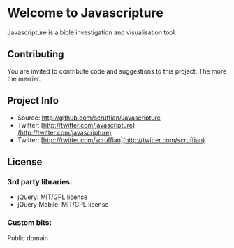 # Welcome to Javascripture

Javascripture is a bible investigation and visualisation tool.

## Contributing

You are invited to contribute code and suggestions to this project. The more the merrier.

## Project Info

* Source: http://github.com/scruffian/Javascripture
* Twitter: [http://twitter.com/javascripture](http://twitter.com/javascripture)
* Twitter: [http://twitter.com/scruffian](http://twitter.com/scruffian)

## License

### 3rd party libraries:

* jQuery: MIT/GPL license
* jQuery Mobile: MIT/GPL license

### Custom bits:

Public domain